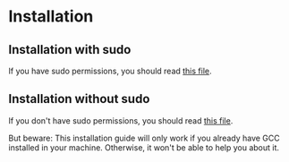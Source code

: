 # Installation

## Installation with sudo

If you have sudo permissions, you should read [this file](https://github.com/murilobnt/foxer/blob/master/.github/installation/installation-sudo.md).

## Installation without sudo

If you don't have sudo permissions, you should read [this file](https://github.com/murilobnt/foxer/blob/master/.github/installation/installation-without-sudo.md).

But beware: This installation guide will only work if you already have
GCC installed in your machine. Otherwise, it won't be able to help
you about it.